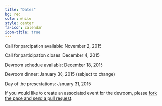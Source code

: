 ```yaml
---
title: "Dates"
bg: red
color: white
style: center
fa-icon: calendar
icon-title: true
---
```


Call for parcipation available: November 2, 2015

Call for participation closes: December 4, 2015

Devroom schedule available: December 18, 2015

Devroom dinner: January 30, 2015 (subject to change)

Day of the presentations: January 31, 2015

If you would like to create an associated event for the devroom, please [fork the
page and send a pull
request](https://github.com/hpc-bigdata-fosdem16/hpc-bigdata-fosdem16.github.io).
